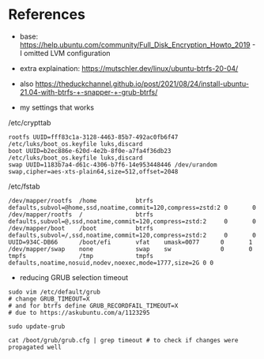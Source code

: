 # References
* base: https://help.ubuntu.com/community/Full_Disk_Encryption_Howto_2019 - I omitted LVM configuration
* extra explaination: https://mutschler.dev/linux/ubuntu-btrfs-20-04/ 
* also https://theduckchannel.github.io/post/2021/08/24/install-ubuntu-21.04-with-btrfs-+-snapper-+-grub-btrfs/


* my settings that works

/etc/crypttab
```
rootfs UUID=fff83c1a-3128-4463-85b7-492ac0fb6f47 /etc/luks/boot_os.keyfile luks,discard
boot UUID=b2ec886e-620d-4e2b-8f0e-a7fa4f36db23 /etc/luks/boot_os.keyfile luks,discard
swap UUID=1183b7a4-d61c-4306-b7f6-14e953448446 /dev/urandom swap,cipher=aes-xts-plain64,size=512,offset=2048
```

/etc/fstab
```
/dev/mapper/rootfs  /home           btrfs   defaults,subvol=@home,ssd,noatime,commit=120,compress=zstd:2 0       0
/dev/mapper/rootfs  /               btrfs   defaults,subvol=@,ssd,noatime,commit=120,compress=zstd:2     0       0
/dev/mapper/boot    /boot           btrfs   defaults,subvol=/,ssd,noatime,commit=120,compress=zstd:2     0       0
UUID=934C-DB66      /boot/efi       vfat    umask=0077      0       1
/dev/mapper/swap    none            swap    sw              0       0
tmpfs               /tmp            tmpfs   defaults,noatime,nosuid,nodev,noexec,mode=1777,size=2G 0 0
```
* reducing GRUB selection timeout
```
sudo vim /etc/default/grub
# change GRUB_TIMEOUT=X
# and for btrfs define GRUB_RECORDFAIL_TIMEOUT=X 
# due to https://askubuntu.com/a/1123295

sudo update-grub

cat /boot/grub/grub.cfg | grep timeout # to check if changes were propagated well
```